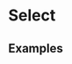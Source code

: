 # Select

## Examples

<ex-code name="ex-select-basic"></ex-code>

<ex-code name="ex-select-size"></ex-code>

<ex-code name="ex-select-simple"></ex-code>

<ex-code name="ex-select-disabled"></ex-code>



